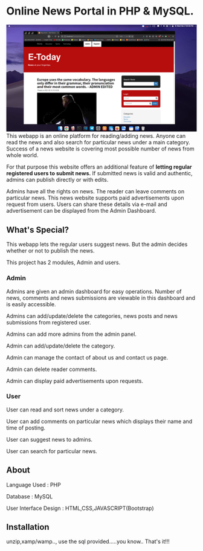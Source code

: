 # Online News Portal in PHP & MySQL.

<img src="/screenshots/Screenshot_20210210_193008.png">
This webapp is an online platform for reading/adding news. Anyone can read the news
and also search for particular news under a main category. Success of a news website is
covering most possible number of news from whole world. 
<p> For that purpose this website offers
 an additional feature of <b>letting regular registered users to submit news.</b> If submitted news is
valid and authentic, admins can publish directly or with edits.
 <p>
Admins have all the rights on news. The reader can leave
comments on particular news. This news website supports paid advertisements upon request
from users. Users can share these details via e-mail and advertisement can be displayed from
the Admin Dashboard. 
  
## What's Special?
  This webapp lets the regular users suggest news. But the admin decides whether or not to publish the news.
  
<p>This project has 2 modules, Admin and users.
 
### Admin

 Admins are given an admin dashboard for easy operations. Number of news, comments
and news submissions are viewable in this dashboard and is easily accessible.

 Admins can add/update/delete the categories, news posts and news submissions from
registered user.

 Admins can add more admins from the admin panel.

 Admin can add/update/delete the category.

 Admin can manage the contact of about us and contact us page.

 Admin can delete reader comments.

 Admin can display paid advertisements upon requests.
 
### User

 User can read and sort news under a category.

 User can add comments on particular news which displays their name and time of
posting.

 User can suggest news to admins.

 User can search for particular news.
 
## About
Language Used : PHP

Database : MySQL

User Interface Design : HTML,CSS,JAVASCRIPT(Bootstrap)

## Installation
unzip,xamp/wamp.., use the sql provided.....you know..
That's it!!!
